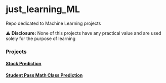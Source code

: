 # just_learning_ML
Repo dedicated to Machine Learning projects

:warning: **Disclosure:** None of this projects have any practical value and are used solely for the purpose of learning

### Projects

#### [Stock Prediction](https://github.com/Igor-PR/just_learning_ML/tree/master/stock_prediction)

#### [Student Pass Math Class Prediction](https://github.com/Igor-PR/just_learning_ML/tree/master/student_pass_math_class_prediction)
